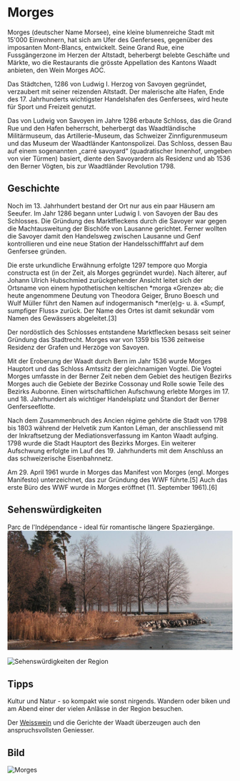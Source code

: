 # Morges

Morges (deutscher Name Morsee), eine kleine blumenreiche Stadt mit 15'000 Einwohnern, hat sich am Ufer des Genfersees, gegenüber des imposanten Mont-Blancs, entwickelt. Seine Grand Rue, eine Fussgängerzone im Herzen der Altstadt, beherbergt belebte Geschäfte und Märkte, wo die Restaurants die grösste Appellation des Kantons Waadt anbieten, den Wein Morges AOC.

Das Städtchen, 1286 von Ludwig I. Herzog von Savoyen gegründet, verzaubert mit seiner reizenden Altstadt. Der malerische alte Hafen, Ende des 17. Jahrhunderts wichtigster Handelshafen des Genfersees, wird heute für Sport und Freizeit genutzt.

Das von Ludwig von Savoyen im Jahre 1286 erbaute Schloss, das die Grand Rue und den Hafen beherrscht, beherbergt das Waadtländische Militärmuseum, das Artillerie-Museum, das Schweizer Zinnfigurenmuseum und das Museum der Waadtländer Kantonspolizei. Das Schloss, dessen Bau auf einem sogenannten „carré savoyard“ (quadratischer Innenhof, umgeben von vier Türmen) basiert, diente den Savoyardern als Residenz und ab 1536 den Berner Vögten, bis zur Waadtländer Revolution 1798.

## Geschichte

Noch im 13. Jahrhundert bestand der Ort nur aus ein paar Häusern am Seeufer. Im Jahr 1286 begann unter Ludwig I. von Savoyen der Bau des Schlosses. Die Gründung des Marktfleckens durch die Savoyer war gegen die Machtausweitung der Bischöfe von Lausanne gerichtet. Ferner wollten die Savoyer damit den Handelsweg zwischen Lausanne und Genf kontrollieren und eine neue Station der Handelsschifffahrt auf dem Genfersee gründen.  

Die erste urkundliche Erwähnung erfolgte 1297 tempore quo Morgia constructa est (in der Zeit, als Morges gegründet wurde). Nach älterer, auf Johann Ulrich Hubschmied zurückgehender Ansicht leitet sich der Ortsname von einem hypothetischen keltischen *morga «Grenze» ab; die heute angenommene Deutung von Theodora Geiger, Bruno Boesch und Wulf Müller führt den Namen auf indogermanisch *mer(e)g- u. ä. «Sumpf, sumpfiger Fluss» zurück. Der Name des Ortes ist damit sekundär vom Namen des Gewässers abgeleitet.[3]

Der nordöstlich des Schlosses entstandene Marktflecken besass seit seiner Gründung das Stadtrecht. Morges war von 1359 bis 1536 zeitweise Residenz der Grafen und Herzöge von Savoyen.  

Mit der Eroberung der Waadt durch Bern im Jahr 1536 wurde Morges Hauptort und das Schloss Amtssitz der gleichnamigen Vogtei. Die Vogtei Morges umfasste in der Berner Zeit neben dem Gebiet des heutigen Bezirks Morges auch die Gebiete der Bezirke Cossonay und Rolle sowie Teile des Bezirks Aubonne. Einen wirtschaftlichen Aufschwung erlebte Morges im 17. und 18. Jahrhundert als wichtiger Handelsplatz und Standort der Berner Genferseeflotte.

Nach dem Zusammenbruch des Ancien régime gehörte die Stadt von 1798 bis 1803 während der Helvetik zum Kanton Léman, der anschliessend mit der Inkraftsetzung der Mediationsverfassung im Kanton Waadt aufging. 1798 wurde die Stadt Hauptort des Bezirks Morges. Ein weiterer Aufschwung erfolgte im Lauf des 19. Jahrhunderts mit dem Anschluss an das schweizerische Eisenbahnnetz.

Am 29. April 1961 wurde in Morges das Manifest von Morges (engl. Morges Manifesto) unterzeichnet, das zur Gründung des WWF führte.[5] Auch das erste Büro des WWF wurde in Morges eröffnet (11. September 1961).[6]

## Sehenswürdigkeiten

Parc de l'Indépendance - ideal für romantische längere Spaziergänge.  
![](/Europa/Schweiz/morges/park.png)  

![Sehenswürdigkeiten der Region](https://www.morges-tourisme.ch/de/GP1824/die-unumgaenglichen-sehenswuerdigkeiten)

## Tipps

Kultur und Natur - so kompakt wie sonst nirgends. Wandern oder biken und am Abend einer der vielen Anlässe in der Region besuchen.  

Der [Weisswein](https://www.morges-tourisme.ch/de/GP1822/die-winzer) und die Gerichte der Waadt überzeugen auch den anspruchsvollsten Geniesser.  

## Bild  

![Morges](/Europa/Schweiz/morges/Morges_Switzerland.png)  



